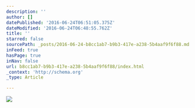 ```yaml
---
description: ''
author: []
datePublished: '2016-06-24T06:51:05.375Z'
dateModified: '2016-06-24T06:48:55.762Z'
title: ''
starred: false
sourcePath: _posts/2016-06-24-b8cc1ab7-b9b3-417e-a238-5b4aaf9f6f88.md
inFeed: true
hasPage: true
inNav: false
url: b8cc1ab7-b9b3-417e-a238-5b4aaf9f6f88/index.html
_context: 'http://schema.org'
_type: Article

---
```

![](https://the-grid-user-content.s3-us-west-2.amazonaws.com/9dd6f44d-15b3-40f7-a4c9-0010d3f4ed54.jpg)